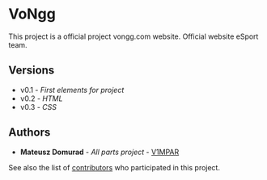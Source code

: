 # VoNgg

This project is a official project vongg.com website. Official website eSport team.

## Versions

* v0.1 - *First elements for project*
* v0.2 - *HTML*
* v0.3 - *CSS*

## Authors

* **Mateusz Domurad** - *All parts project* - [V1MPAR](https://github.com/V1MPAR)

See also the list of [contributors](https://github.com/V1MPAR/vongg/contributors) who participated in this project.
